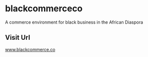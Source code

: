# blackcommerceco
A commerce environment for black business in the African Diaspora


## Visit Url

www.blackcommerce.co

